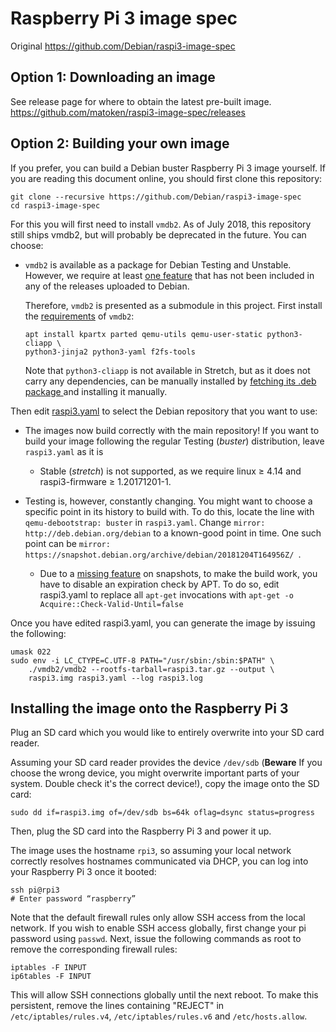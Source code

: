 # Raspberry Pi 3 image spec

Original
https://github.com/Debian/raspi3-image-spec

## Option 1: Downloading an image

See release page for where to obtain the latest pre-built image.  
https://github.com/matoken/raspi3-image-spec/releases

## Option 2: Building your own image

If you prefer, you can build a Debian buster Raspberry Pi 3 image
yourself. If you are reading this document online, you should first
clone this repository:

```shell
git clone --recursive https://github.com/Debian/raspi3-image-spec
cd raspi3-image-spec
```

For this you will first need to install `vmdb2`. As of July 2018, this
repository still ships vmdb2, but will probably be deprecated in the
future. You can choose:

<!-- - `vmdb2` is available as a package for Testing and Unstable. If your -->
<!--   Debian system is either, quite probably installing it systemwide is -->
<!--   the easiest and most recommended way. -->
- `vmdb2` is available as a package for Debian Testing and
  Unstable. However, we require at least [one
  feature](http://git.liw.fi/vmdb2/commit/?id=474cd53826fda5a571cca8b5dda7cf949291dd62)
  that has not been included in any of the releases uploaded to
  Debian.

  Therefore, `vmdb2` is presented as a submodule in this
  project. First install the
  [requirements](http://git.liw.fi/vmdb2/tree/README) of `vmdb2`:

	```shell
	apt install kpartx parted qemu-utils qemu-user-static python3-cliapp \
    python3-jinja2 python3-yaml f2fs-tools
	```

  Note that `python3-cliapp` is not available in Stretch, but as it
  does not carry any dependencies, can be manually installed by
  [fetching its .deb package ](https://packages.debian.org/buster/python3-cliapp)
  and installing it manually.

Then edit [raspi3.yaml](raspi3.yaml) to select the Debian repository that you
want to use:

- The images now build correctly with the main repository! If you want
  to build your image following the regular Testing (*buster*)
  distribution, leave `raspi3.yaml` as it is
    - Stable (*stretch*) is not supported, as we require linux ≥ 4.14
      and raspi3-firmware ≥ 1.20171201-1.

- Testing is, however, constantly changing. You might want to choose a
  specific point in its history to build with. To do this, locate the
  line with `qemu-debootstrap: buster` in `raspi3.yaml`. Change
  `mirror: http://deb.debian.org/debian` to a known-good point in
  time. One such point can be `mirror:
  https://snapshot.debian.org/archive/debian/20181204T164956Z/ `.
    - Due to a
      [missing feature](https://bugs.debian.org/cgi-bin/bugreport.cgi?bug=763419)
      on snapshots, to make the build work, you have to disable an
      expiration check by APT. To do so, edit raspi3.yaml to replace
      all `apt-get` invocations with `apt-get -o
      Acquire::Check-Valid-Until=false`

Once you have edited raspi3.yaml, you can generate the image by
issuing the following:

```shell
umask 022
sudo env -i LC_CTYPE=C.UTF-8 PATH="/usr/sbin:/sbin:$PATH" \
    ./vmdb2/vmdb2 --rootfs-tarball=raspi3.tar.gz --output \
	raspi3.img raspi3.yaml --log raspi3.log
```

## Installing the image onto the Raspberry Pi 3

Plug an SD card which you would like to entirely overwrite into your SD card reader.

Assuming your SD card reader provides the device `/dev/sdb`
(**Beware** If you choose the wrong device, you might overwrite
important parts of your system.  Double check it's the correct
device!), copy the image onto the SD card:

```shell
sudo dd if=raspi3.img of=/dev/sdb bs=64k oflag=dsync status=progress
```

Then, plug the SD card into the Raspberry Pi 3 and power it up.

The image uses the hostname `rpi3`, so assuming your local network
correctly resolves hostnames communicated via DHCP, you can log into
your Raspberry Pi 3 once it booted:

```shell
ssh pi@rpi3
# Enter password “raspberry”
```

Note that the default firewall rules only allow SSH access from the local
network. If you wish to enable SSH access globally, first change your pi
password using `passwd`. Next, issue the following commands as root to remove
the corresponding firewall rules:

```shell
iptables -F INPUT
ip6tables -F INPUT
```

This will allow SSH connections globally until the next reboot. To make this
persistent, remove the lines containing "REJECT" in `/etc/iptables/rules.v4`, 
`/etc/iptables/rules.v6` and `/etc/hosts.allow`.

